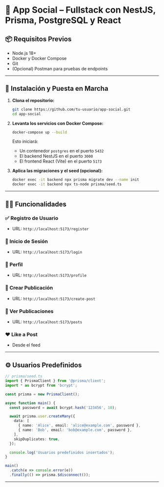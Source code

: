 # 🧩 App Social – Fullstack con NestJS, Prisma, PostgreSQL y React

## 📦 Requisitos Previos

- Node.js 18+
- Docker y Docker Compose
- Git
- (Opcional) Postman para pruebas de endpoints

---

## 🚀 Instalación y Puesta en Marcha

1. **Clona el repositorio:**
   ```bash
   git clone https://github.com/tu-usuario/app-social.git
   cd app-social
   ```

2. **Levanta los servicios con Docker Compose:**
   ```bash
   docker-compose up --build
   ```

   Esto iniciará:
   - Un contenedor `postgres` en el puerto `5432`
   - El backend NestJS en el puerto `3000`
   - El frontend React (Vite) en el puerto `5173`

3. **Aplica las migraciones y el seed (opcional):**
   ```bash
   docker exec -it backend npx prisma migrate dev --name init
   docker exec -it backend npx ts-node prisma/seed.ts
   ```

---

## 👨‍💻 Funcionalidades

### ✅ Registro de Usuario
- URL: `http://localhost:5173/register`

### 🔐 Inicio de Sesión
- URL: `http://localhost:5173/login`

### 👤 Perfil
- URL: `http://localhost:5173/profile`

### 📝 Crear Publicación
- URL: `http://localhost:5173/create-post`

### 📰 Ver Publicaciones
- URL: `http://localhost:5173/posts`

### ❤️ Like a Post
- Desde el feed

---

## ⚙️ Usuarios Predefinidos

```ts
// prisma/seed.ts
import { PrismaClient } from '@prisma/client';
import * as bcrypt from 'bcrypt';

const prisma = new PrismaClient();

async function main() {
  const password = await bcrypt.hash('123456', 10);

  await prisma.user.createMany({
    data: [
      { name: 'Alice', email: 'alice@example.com', password },
      { name: 'Bob', email: 'bob@example.com', password },
    ],
    skipDuplicates: true,
  });

  console.log('Usuarios predefinidos insertados');
}

main()
  .catch(e => console.error(e))
  .finally(() => prisma.$disconnect());
```

---
